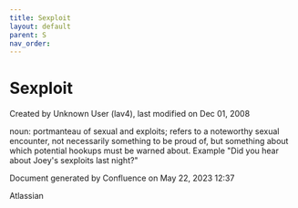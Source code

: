 ```yaml
---
title: Sexploit
layout: default
parent: S
nav_order:
---
```


# Sexploit

Created by  Unknown User (lav4), last modified on Dec 01, 2008

noun: portmanteau of sexual and exploits; refers to a noteworthy sexual encounter, not necessarily something to be proud of, but something about which potential hookups must be warned about. Example &quot;Did you hear about Joey's sexploits last night?&quot;

Document generated by Confluence on May 22, 2023 12:37

Atlassian
